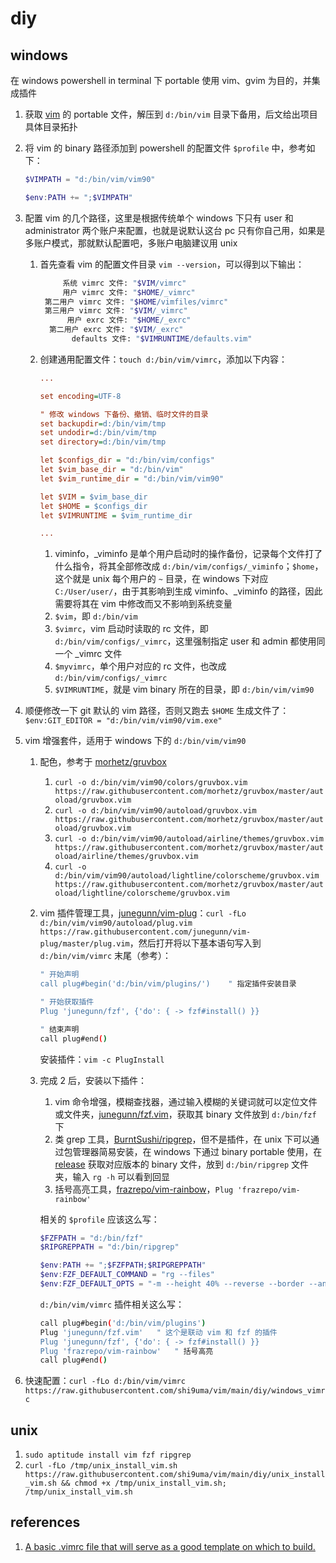 # diy

## windows

在 windows powershell in terminal 下 portable 使用 vim、gvim 为目的，并集成插件

1.   获取 [vim](https://www.vim.org/download.php) 的 portable 文件，解压到 `d:/bin/vim` 目录下备用，后文给出项目具体目录拓扑

2.   将 vim 的 binary 路径添加到 powershell 的配置文件 `$profile` 中，参考如下：

     ```powershell
     $VIMPATH = "d:/bin/vim/vim90"
     
     $env:PATH += ";$VIMPATH"
     ```

3.   配置 vim 的几个路径，这里是根据传统单个 windows 下只有 user 和 administrator 两个账户来配置，也就是说默认这台 pc 只有你自己用，如果是多账户模式，那就默认配置吧，多账户电脑建议用 unix

     1.   首先查看 vim 的配置文件目录 `vim --version`，可以得到以下输出：

          ```bash
               系统 vimrc 文件: "$VIM/vimrc"
               用户 vimrc 文件: "$HOME/_vimrc"
           第二用户 vimrc 文件: "$HOME/vimfiles/vimrc"
           第三用户 vimrc 文件: "$VIM/_vimrc"
                用户 exrc 文件: "$HOME/_exrc"
            第二用户 exrc 文件: "$VIM/_exrc"
                 defaults 文件: "$VIMRUNTIME/defaults.vim"
          ```

     2.   创建通用配置文件：`touch d:/bin/vim/vimrc`，添加以下内容：

          ```ini
          ...
          
          set encoding=UTF-8
          
          " 修改 windows 下备份、撤销、临时文件的目录
          set backupdir=d:/bin/vim/tmp
          set undodir=d:/bin/vim/tmp
          set directory=d:/bin/vim/tmp
          
          let $configs_dir = "d:/bin/vim/configs"
          let $vim_base_dir = "d:/bin/vim"
          let $vim_runtime_dir = "d:/bin/vim/vim90"
          
          let $VIM = $vim_base_dir
          let $HOME = $configs_dir
          let $VIMRUNTIME = $vim_runtime_dir
          
          ...
          ```

          1.   viminfo，\_viminfo 是单个用户启动时的操作备份，记录每个文件打了什么指令，将其全部修改成 `d:/bin/vim/configs/_viminfo`；`$home`，这个就是 unix 每个用户的 `~` 目录，在 windows 下对应 `C:/User/user/`，由于其影响到生成 viminfo、\_viminfo 的路径，因此需要将其在 vim 中修改而又不影响到系统变量
          2.   `$vim`，即 `d:/bin/vim`
          3.   `$vimrc`，vim 启动时读取的 rc 文件，即 `d:/bin/vim/configs/_vimrc`，这里强制指定 user 和 admin 都使用同一个 _vimrc 文件
          4.   `$myvimrc`，单个用户对应的 rc 文件，也改成 `d:/bin/vim/configs/_vimrc`
          5.   `$VIMRUNTIME`，就是 vim binary 所在的目录，即 `d:/bin/vim/vim90`

4.   顺便修改一下 git 默认的 vim 路径，否则又跑去 `$HOME` 生成文件了：`$env:GIT_EDITOR = "d:/bin/vim/vim90/vim.exe"`

5.   vim 增强套件，适用于 windows 下的 `d:/bin/vim/vim90`

     1.   配色，参考于 [morhetz/gruvbox](https://github.com/morhetz/gruvbox.git)

          1.   `curl -o d:/bin/vim/vim90/colors/gruvbox.vim https://raw.githubusercontent.com/morhetz/gruvbox/master/autoload/gruvbox.vim`
          2.   `curl -o d:/bin/vim/vim90/autoload/gruvbox.vim https://raw.githubusercontent.com/morhetz/gruvbox/master/autoload/gruvbox.vim`
          3.   `curl -o d:/bin/vim/vim90/autoload/airline/themes/gruvbox.vim https://raw.githubusercontent.com/morhetz/gruvbox/master/autoload/airline/themes/gruvbox.vim`
          4.   `curl -o d:/bin/vim/vim90/autoload/lightline/colorscheme/gruvbox.vim https://raw.githubusercontent.com/morhetz/gruvbox/master/autoload/lightline/colorscheme/gruvbox.vim`

     2.   vim 插件管理工具，[junegunn/vim-plug](https://github.com/junegunn/vim-plug.git)：`curl -fLo d:/bin/vim/vim90/autoload/plug.vim https://raw.githubusercontent.com/junegunn/vim-plug/master/plug.vim`，然后打开将以下基本语句写入到 `d:/bin/vim/vimrc` 末尾（参考）：

          ```bash
          " 开始声明
          call plug#begin('d:/bin/vim/plugins/')	" 指定插件安装目录
          
          " 开始获取插件
          Plug 'junegunn/fzf', {'do': { -> fzf#install() }}
          
          " 结束声明
          call plug#end()
          ```

          安装插件：`vim -c PlugInstall`

     3.   完成 2 后，安装以下插件：

          1.   vim 命令增强，模糊查找器，通过输入模糊的关键词就可以定位文件或文件夹，[junegunn/fzf.vim](https://github.com/junegunn/fzf.vim.git)，获取其 binary 文件放到 `d:/bin/fzf` 下
          2.   类 grep 工具，[BurntSushi/ripgrep](https://github.com/BurntSushi/ripgrep.git)，但不是插件，在 unix 下可以通过包管理器简易安装，在 windows 下通过 binary portable 使用，在 [release](https://github.com/BurntSushi/ripgrep/releases) 获取对应版本的 binary 文件，放到 `d:/bin/ripgrep` 文件夹，输入 `rg -h` 可以看到回显
          3.   括号高亮工具，[frazrepo/vim-rainbow](https://github.com/frazrepo/vim-rainbow.git)，`Plug 'frazrepo/vim-rainbow'`

          相关的 `$profile` 应该这么写：

          ```powershell
          $FZFPATH = "d:/bin/fzf"
          $RIPGREPPATH = "d:/bin/ripgrep"
          
          $env:PATH += ";$FZFPATH;$RIPGREPPATH"
          $env:FZF_DEFAULT_COMMAND = "rg --files"
          $env:FZF_DEFAULT_OPTS = "-m --height 40% --reverse --border --ansi"
          ```

          `d:/bin/vim/vimrc` 插件相关这么写：

          ```bash
          call plug#begin('d:/bin/vim/plugins')
          Plug 'junegunn/fzf.vim'	" 这个是联动 vim 和 fzf 的插件
          Plug 'junegunn/fzf', {'do': { -> fzf#install() }}
          Plug 'frazrepo/vim-rainbow'	" 括号高亮
          call plug#end()
          ```

6.   快速配置：`curl -fLo d:/bin/vim/vimrc https://raw.githubusercontent.com/shi9uma/vim/main/diy/windows_vimrc`

## unix

1.   `sudo aptitude install vim fzf ripgrep`
2.   `curl -fLo /tmp/unix_install_vim.sh https://raw.githubusercontent.com/shi9uma/vim/main/diy/unix_install_vim.sh && chmod +x /tmp/unix_install_vim.sh; /tmp/unix_install_vim.sh`

## references

1.   [A basic .vimrc file that will serve as a good template on which to build.](https://gist.github.com/simonista/8703722)